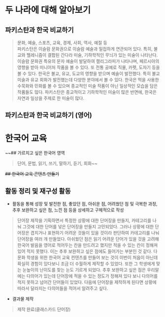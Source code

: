 # 두 나라에 대해 알아보기  

## 파키스탄과 한국 비교하기  
> 문화, 예술, 스포츠, 교육, 경제, 사회, 역사, 예절 등  
파키스탄은 이슬람 문화권으로 이슬람 예술과 밀접하게 연관되어 있다.
특히, 불교와 헬레니즘이 결합된 간다라 미술, 기하학적인 무늬가 있는 미술이 나타난다.
이슬람 문화권 특유의 문자 예술이 발달하여 캘리그라피가 나타나며, 페르시아의 영향을 받아 미니어처 작품을 볼 수 있다. 또 전통 공예로 직물, 카펫, 도자기 등을 볼 수 있다.
한국은 불교, 유교, 도교의 영향을 받으며 예술이 발전했다. 특히 불교미술과 유교 회화가 발전했는데 다양한 분야에서 볼 수 있다.
한국은 먹을 사용한 수묵화와 민화를 볼 수 있으며 종교적인 미술 작품이 아닌 일상적인 모습을 담은 작품들도 많다. 
파키스탄은 종교적이고 기하학적인 미술이 많은 반면에, 한국은 자연과 일상을 주제로 한 미술이 많다. 
## 파키스탄과 한국 비교하기 (영어)  

# 한국어 교육  

~~## 가르치고 싶은 한국어 영역  
> 단어, 문법, 읽기, 쓰기, 말하기, 듣기, 회화~~  

~~## 한국어 교육 콘텐츠 만들기~~  

## 활동 정리 및 재구성 활동
- 활동을 통해 성장 및 발전한 점, 좋았던 점, 아쉬운 점, 어려웠던 점 및 극복한 과정, 추후 보완하고 싶은 점, 느낀 점 등을 상세하고 구체적으로 작성
> 단어장 제작을 기획하면서 특정한 상황에 대한 단어장을 만들지, 카테고리를 나눠 그것에 대한 단어를 넣은 단어장을 만들지 고민되었다. 그러나 상황에 대한 단어장은 겹치거나 표현하기 어려운 것들이 있을 것이라 판단하여 카테고리를 나눠 단어장을 여러 개 만들었다. 아쉬웠던 점은 읽기 어려운 단어가 있을 것을 고려해 한국어 발음을 영어로 적어두는 칸을 만드려고 했지만 적을 수 있는 칸이 정해져 있어 적지 못했다. 이는 추후 보완하고 싶은 점에도 들어가는 부분인 것 같다. 다문화 학생을 위한 한국어 교육 컨텐츠를 만들어 보는 것이 이번이 처음이 아닌데 확실히 경험이 있다보니 조금 더 수월하게 제작할 수 있었다. 또한 그 학생에게 맞는 눈높이의 난이도를 찾는 눈도 기르게 되었다. 추후 보완하고 싶은 점은 우리말에는 다의어가 있는데 단어장에 적을 수 있는 정도가 정해져 있다 보니 다의어를 적지 못하고 넘어간 단어들이 있었다. 다음에 단어장을 제작하게 된다면 상황에 따라서 달라지는 다의어들을 적어서 알려주고 싶다.
- 결과물 제작
> 제작 완료(클래스카드 단어장)